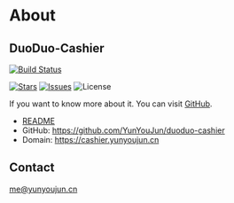 # About

## DuoDuo-Cashier

[![Build Status](https://travis-ci.org/YunYouJun/duoduo-cashier.svg?branch=master)](https://travis-ci.org/YunYouJun/duoduo-cashier)

[![Stars](https://img.shields.io/github/stars/YunYouJun/duoduo-cashier.svg?style=social)](https://github.com/YunYouJun/duoduo-cashier/) [![Issues](https://img.shields.io/github/issues/YunYouJun/duoduo-cashier.svg?style=social)](https://github.com/YunYouJun/duoduo-cashier/issues) ![License](https://img.shields.io/github/license/YunYouJun/duoduo-cashier.svg?style=social)

If you want to know more about it. You can visit [GitHub](https://github.com/YunYouJun/duoduo-cashier).

- [README](https://github.com/YunYouJun/duoduo-cashier/blob/master/README.md)
- GitHub: <https://github.com/YunYouJun/duoduo-cashier>
- Domain: <https://cashier.yunyoujun.cn>

## Contact

<me@yunyoujun.cn>